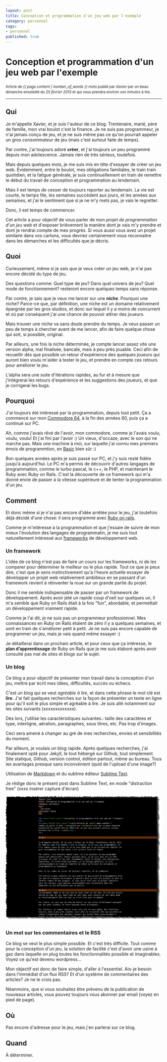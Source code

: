 ```yaml
---
layout: post
title: Conception et programmation d'un jeu web par l'exemple
category: personnel
tags:
- personnel
published: true
---
```


<h1 class="text-center">Conception et programmation d'un jeu web par l'exemple</h1>
<p class="muted text-center"><small>Article de <em>{{ page.content | number_of_words }} mots </em>publié par <em>Xavier</em> par un beau dimanche ensoleillé du <em>25 février 2013</em> et qui vous prendra environ <em>xxx minutes</em> à lire. </small></p>
<hr>

## Qui

Je m'appelle Xavier, et je suis l'auteur de ce blog. Trentenaire, marié, père de famille, mon vrai boulot c'est la finance. Je ne suis pas programmeur, je n'ai jamais conçu de jeu, et je ne suis même pas ce qu'on pourrait appeler un gros *consommateur* de jeu (mais c'est surtout faite de temps).

Par contre, j'ai toujours adoré **créer**, et j'ai toujours un peu programmé depuis mon adolescence. Jamais rien de très sérieux, toutefois.

Mais depuis quelques mois, je me suis mis en tête d'essayer de créer un jeu web. Évidemment, entre le boulot, mes obligations familiales, le train train quotidien, et la fatigue générale, je suis continuellement en train de remettre le début du travail de conception et programmation au lendemain.

Mais il est temps de cesser de toujours reporter au lendemain. La vie est courte, le temps file, les semaines succèdent aux jours, et les années aux semaines, et j'ai le sentiment que si je ne m'y mets pas, je vais le regretter.

Donc, il est temps de commencer.

Cet article a pour objectif de vous parler de mon *projet de programmation d'un jeu web* et d'exposer brièvement la manière dont je vais m'y prendre et dont je rendrai compte de mes progrès. Si vous aussi vous avez un projet similaire dans vos cartons, vous devriez certainement vous reconnaitre dans les démarches et les difficultés que je décris.

## Quoi
Curieusement, même si je sais que je veux créer un jeu web, je n'ai pas encore décidé du type de jeu.

Des questions comme: Quel type de jeu? Dans quel univers de jeu? Quel mode de fonctionnement? resteront encore quelques temps sans réponse.

Par contre, je sais que je veux me lancer sur une **niche**. Pourquoi une niche? Parce-ce que, par définition, une niche est un domaine relativement épargnée par les gros studios, et donc sur lequel il y a moins de concurrent et où par conséquent j'ai une chance de pouvoir attirer des joueurs.

Mais trouver une niche va sans doute prendre du temps. Je veux passer un peu de temps à chercher avant de me lancer, afin de faire quelque chose qui soit, si possible, original.

Par ailleurs, une fois la niche déterminée, je compte lancer assez vite une version alpha, mal finalisée, bancale, mais à peu près jouable. Ceci afin de recueillir dès que possible un retour d'expérience des quelques joueurs qui auront bien voulu m'aider à tester le jeu, et prendre en compte ces retours pour améliorer le jeu.

L'alpha sera une suite d'itérations rapides, au fur et à mesure que j'intégrerai les retours d'expérience et les suggestions des joueurs, et que je corrigerai les bugs.

## Pourquoi

J'ai toujours été intéressé par la programmation, depuis tout petit. Ça a commencé sur mon [Commodore 64](http://fr.wikipedia.org/wiki/Commodore_64), à la fin des années 80, puis ça a continué sur PC.

Ah, comme j'avais rêvé de l'avoir, mon commodore, comme je l'avais voulu, voulu, voulu! Et j'ai fini par l'avoir :) Un vieux, d'occaze, avec le son qui ne marche pas. Mais une machine à moi, sur laquelle j'ai connu mes premiers émois de programmtion, en [Basic](http://en.wikipedia.org/wiki/Commodore_64#BASIC) bien sûr :)

Bon quelques années après je suis passé sur PC, et j'y suis resté fidèle jusqu'à aujourd'hui. Le PC m'a permis de découvrir d'autres langages de programmation, comme le turbo pascal, le c++, le PHP, et maintenant le Ruby avec Ruby on Rails. C'est la découverte de ce framework qui m'a donné envie de passer à la vitesse supérieure et de tenter la programmation d'un jeu.


## Comment

Et donc même si je n'ai pas encore d'idée arrêtée pour le jeu, j'ai toutefois déjà décidé d'une chose: il sera programmé avec [Ruby on rails](http://rubyonrails.org/).

Comme je m'intéresse à la programmation et que j'essaie de suivre de mon mieux l'évolution des langages de programmatin, je me suis tout naturellement intéressé aux [frameworks](http://fr.wikipedia.org/wiki/Framework) de développement web.

### Un framework

L'idée de ce blog n'est pas de faire un cours sur les frameworks, ni de les comparer pour déterminer le meilleur ou le plus rapide. Tout ce que je peux dire, c'est que je sens instinctivement qu'à l'heure actuelle essayer de développer un projet web relativement ambitieux en se passant d'un framework revient à réinventer la roue sur un grande partie du projet.

Donc il me semble indispensable de passer par un framework de développement. Après avoir jeté un rapide coup d'oeil sur quelques un, il m'a semble que Ruby on Rails était à la fois "fun", abordable, et permettait un développement vraiment rapide.

Comme je l'ai dit, je ne suis pas un programmeur professionnel. Mes connaissances en Ruby on Rails étaient de zéro il y a quelques semaines, et sont en train de s'améliorer petit à petit. Je ne suis pas encore capable de programmer un jeu, mais je vais quand même essayer :)

Je détaillerai dans un prochain article, et pour ceux que ça intéresse, le **plan d’apprentissage** de Ruby on Rails que je me suis élaboré après avoir consulté pas mal de sites et blogs sur le sujet.

### Un blog

Ce blog a pour objectif de présenter mon travail dans la conception d'un jeu, mettre par écrit mes idées, difficultés, succès ou échecs.

C'est un blog qui se veut *agréable à lire*, et dans cette phrase le mot clé est **lire**. J'ai fait quelques recherches sur la façon de présenter un texte en ligne pour qu'il soit le plus simple et agréable à lire. Je suis allé notamment sur les sites suivants (xxxxxxxxxxxxx).

Dès lors, j'utilise les caractéristiques suivantes.: taille des caractères et type, interligne, aération, paragraphes, sous titres, etc. Pas trop d'images.

Ceci sera amené à changer au gré de mes recherches, envies et sensibilités du moment.

Par ailleurs, je voulais un blog rapide. Après quelques recherches, j'ai finalement opté pour Jekyll, le tout hébergé sur Github, tout simplement. Site statique, Github, version control, édition partout, même au bureau. Tous les avantages presque sans inconvénient (quid de l'upload d'une image?)

Utilisation de [Markdown](http://daringfireball.net/projects/markdown/basics) et du sublime éditeur [Sublime Text](http://www.sublimetext.com/).

Je rédige donc le présent post dans Sublime Text, en mode "distraction free" (xxxx insérer capture d'écran)

![SideBlog - test image](/assets/images/5.png)

### Un mot sur les commentaires et le RSS

Ce blog se veut le plus simple possible. Et c'est très difficile. Tout comme pour la conception d'un jeu, la solution de facilité c'est d'avoir une usine à gaz dans laquelle on plug toutes les fonctionnalités possible et imaginables. Voyez ce qu'est devenu wordpress...

Mon objectif est donc de faire simple, d'aller à l'essentiel. Ais-je besoin dans l'immédiat d'un flux RSS? Et d'un système de commentaires des articles? Je ne le crois pas.

Néanmoins, que si vous souhaitez être prévenu de la publication de nouveaux articles, vous pouvez toujours vous abonner par email (voyez en pied de page).

## Où

Pas encore d'adresse pour le jeu, mais j'en parlerai sur ce blog.

## Quand

À déterminer.
